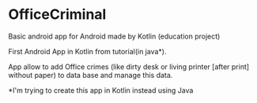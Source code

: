 # OfficeCriminal
Basic android app for Android made by Kotlin (education project)

First Android App in Kotlin from tutorial(in java*).

App allow to add Office crimes (like dirty desk or living printer [after print] without paper) to data base and manage this data.

*I'm trying to create this app in Kotlin instead using Java
